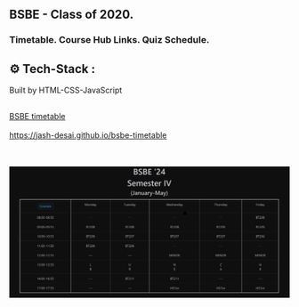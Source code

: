 ## BSBE - Class of 2020.
### Timetable.  Course Hub Links.  Quiz Schedule.

## ⚙️ Tech-Stack :
Built by HTML-CSS-JavaScript

##
<p>
 <a href ="https://jash-desai.github.io/bsbe-timetable" target="_blank" /> BSBE timetable </a>
 </br></br>
 <a href ="https://jash-desai.github.io/bsbe-timetable" target="_blank" /> https://jash-desai.github.io/bsbe-timetable </a>
</br> </br> </br>
</p>
<p>
 <img size="20" src = "https://raw.githubusercontent.com/jash-desai/bsbe-timetable/main/assets/timetable.jpg">
</p>
